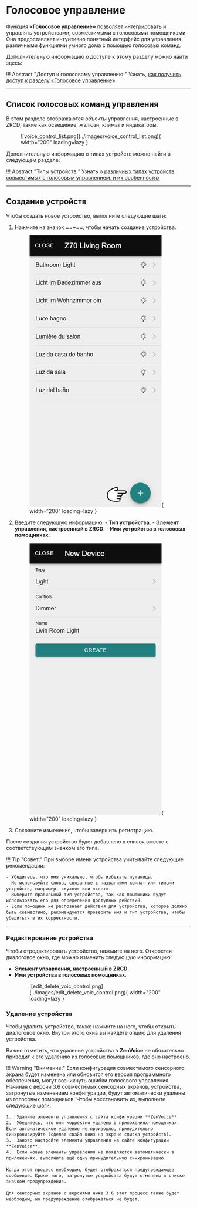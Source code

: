 # Голосовое управление

Функция **«Голосовое управление»** позволяет интегрировать и управлять устройствами, совместимыми с голосовыми помощниками. Она предоставляет интуитивно понятный интерфейс для управления различными функциями умного дома с помощью голосовых команд.

Дополнительную информацию о доступе к этому разделу можно найти здесь:

!!! Abstract "Доступ к голосовому управлению:"
    Узнать, [как получить доступ к разделу «Голосовое управление»](/devices/device_management#voice-control)

-----

## Список голосовых команд управления

В этом разделе отображаются объекты управления, настроенные в ZRCD, такие как освещение, жалюзи, климат и индикаторы.

<figure markdown>
![voice_control_list.png](../images/voice_control_list.png){ width="200" loading=lazy }
</figure>

Дополнительную информацию о типах устройств можно найти в следующем разделе:

!!! Abstract "Типы устройств:"
    Узнать о [различных типах устройств, совместимых с голосовым управлением, и их особенностях](/voice_control/device_types)

-----

## Создание устройств

Чтобы создать новое устройство, выполните следующие шаги:

  1.  Нажмите на значок **==+==**, чтобы начать создание устройства.
    <figure markdown>![add_voice_control_1.png](../images/add_voice_control_1.png){ width="200" loading=lazy }</figure>

  2.  Введите следующую информацию:
    - **Тип устройства**.
    - **Элемент управления, настроенный в ZRCD**.
    - **Имя устройства в голосовых помощниках**.
    <figure markdown>![add_voice_control_2.png](../images/add_voice_control_2.png){ width="200" loading=lazy }</figure>

  3.  Сохраните изменения, чтобы завершить регистрацию.

После создания устройство будет добавлено в список вместе с соответствующим значком его типа.

!!! Tip "Совет:"
    При выборе имени устройства учитывайте следующие рекомендации:

    - Убедитесь, что имя уникально, чтобы избежать путаницы.
    - Не используйте слова, связанные с названиями комнат или типами устройств, например, «кухня» или «свет».
    - Выберите правильный тип устройства, так как помощники будут использовать его для определения доступных действий.
    - Если помощник не распознаёт действия для устройства, которое должно быть совместимо, рекомендуется проверить имя и тип устройства, чтобы убедиться в их корректности.

-----

### Редактирование устройства

Чтобы отредактировать устройство, нажмите на него. Откроется диалоговое окно, где можно изменить следующую информацию:

- **Элемент управления, настроенный в ZRCD**.
- **Имя устройства в голосовых помощниках**.
    <figure markdown>![edit_delete_voic_control.png](../images/edit_delete_voic_control.png){ width="200" loading=lazy }</figure>

### Удаление устройства

Чтобы удалить устройство, также нажмите на него, чтобы открыть диалоговое окно. Внутри этого окна вы найдёте опцию для удаления устройства.

Важно отметить, что удаление устройства в **ZenVoice** не обязательно приводит к его удалению из голосовых помощников, где оно настроено.

!!! Warning "Внимание:"
    Если конфигурация совместимого сенсорного экрана будет изменена или обновится его версия программного обеспечения, могут возникнуть ошибки голосового управления. Начиная с версии 3.6 совместимых сенсорных экранов, устройства, затронутые изменением конфигурации, будут автоматически удалены из голосовых помощников. Чтобы восстановить их, выполните следующие шаги:
    
    1.  Удалите элементы управления с сайта конфигурации **ZenVoice**.
    2.  Убедитесь, что они корректно удалены в приложениях-помощниках. Если автоматическое удаление не произошло, принудительно синхронизируйте (сделав свайп вниз на экране списка устройств).
    3.  Заново настройте элементы управления на сайте конфигурации **ZenVoice**.
    4.  Если новые элементы управления не появляются автоматически в приложениях, выполните ещё одну принудительную синхронизацию.
    
    Когда этот процесс необходим, будет отображаться предупреждающее сообщение. Кроме того, затронутые устройства будут отмечены в списке значком предупреждения.
    
    Для сенсорных экранов с версиями ниже 3.6 этот процесс также будет необходим, но предупреждение отображаться не будет.
